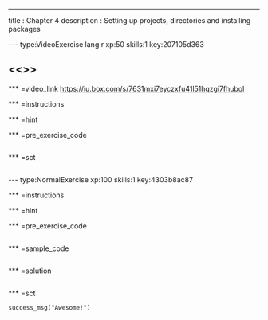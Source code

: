 ---
title       : Chapter 4
description : Setting up projects, directories and installing packages



--- type:VideoExercise lang:r xp:50 skills:1 key:207105d363
## <<<New Exercise>>>


*** =video_link
https://iu.box.com/s/7631mxi7eyczxfu41l51hqzgi7fhubol



*** =instructions

*** =hint

*** =pre_exercise_code
```{r}

```

*** =sct
```{r}

```
--- type:NormalExercise xp:100 skills:1 key:4303b8ac87

*** =instructions


*** =hint


*** =pre_exercise_code
```{r}

```

*** =sample_code
```{r}

```

*** =solution
```{r}

```

*** =sct
```{r}
success_msg("Awesome!")
```